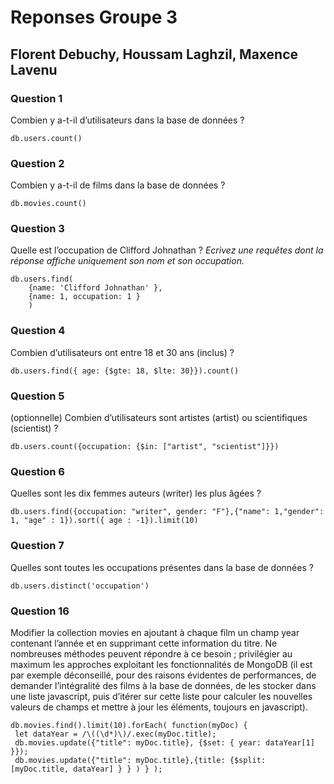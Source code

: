 # Reponses Groupe 3

## Florent Debuchy, Houssam Laghzil, Maxence Lavenu

### Question 1

Combien y a-t-il d’utilisateurs dans la base de données ?

```
db.users.count()
```

### Question 2

Combien y a-t-il de films dans la base de données ?

```
db.movies.count()
```

### Question 3

Quelle est l’occupation de Clifford Johnathan ? *Ecrivez une requêtes dont la réponse affiche uniquement son nom et son occupation.*

```
db.users.find(
    {name: 'Clifford Johnathan' },
    {name: 1, occupation: 1 }
    )
```

### Question 4

Combien d’utilisateurs ont entre 18 et 30 ans (inclus) ?

```
db.users.find({ age: {$gte: 18, $lte: 30}}).count()
```

### Question 5

(optionnelle) Combien d’utilisateurs sont artistes (artist) ou scientifiques (scientist) ?
```
db.users.count({occupation: {$in: ["artist", "scientist"]}})
```

### Question 6

Quelles sont les dix femmes auteurs (writer) les plus âgées ?
```
db.users.find({occupation: "writer", gender: "F"},{"name": 1,"gender": 1, "age" : 1}).sort({ age : -1}).limit(10)
```

### Question 7

Quelles sont toutes les occupations présentes dans la base de données ?

```
db.users.distinct('occupation')
```



### Question 16
Modifier la collection movies en ajoutant à chaque film un champ year contenant l’année et en supprimant cette information du titre.
Ne nombreuses méthodes peuvent répondre à ce besoin ; privilégier au maximum les approches exploitant les fonctionnalités de MongoDB
(il est par exemple déconseillé, pour des raisons évidentes de performances, de demander l’intégralité des films à la base de données,
de les stocker dans une liste javascript, puis d’itérer sur cette liste pour calculer les nouvelles valeurs de champs et mettre à jour les éléments, toujours en javascript).

```
db.movies.find().limit(10).forEach( function(myDoc) {
 let dataYear = /\((\d*)\)/.exec(myDoc.title);
 db.movies.update({"title": myDoc.title}, {$set: { year: dataYear[1] }});
 db.movies.update({"title": myDoc.title},{title: {$split: [myDoc.title, dataYear] } } ) } );
```